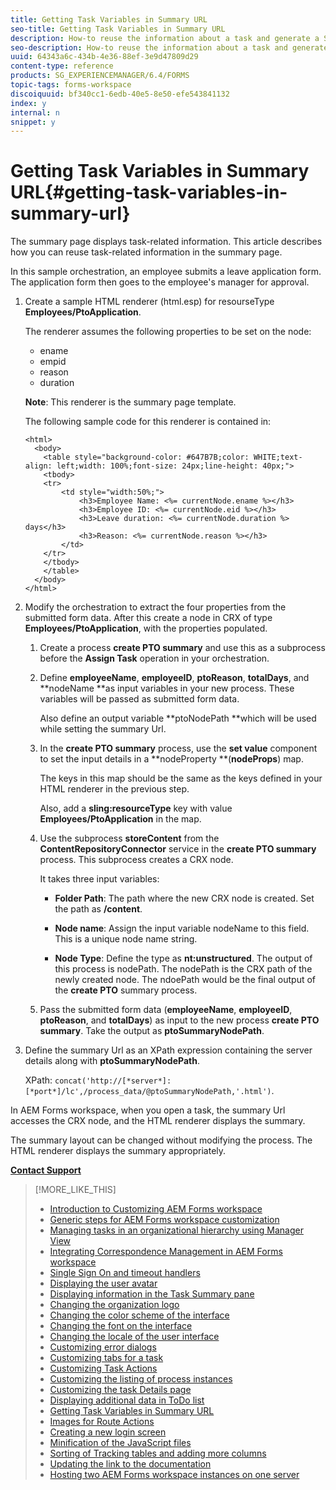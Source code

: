 ```yaml
---
title: Getting Task Variables in Summary URL
seo-title: Getting Task Variables in Summary URL
description: How-to reuse the information about a task and generate a Summary URL to summarize or describe a task.
seo-description: How-to reuse the information about a task and generate a Summary URL to summarize or describe a task.
uuid: 64343a6c-434b-4e36-88ef-3e9d47809d29
content-type: reference
products: SG_EXPERIENCEMANAGER/6.4/FORMS
topic-tags: forms-workspace
discoiquuid: bf340cc1-6edb-40e5-8e50-efe543841132
index: y
internal: n
snippet: y
---
```


# Getting Task Variables in Summary URL{#getting-task-variables-in-summary-url}

The summary page displays task-related information. This article describes how you can reuse task-related information in the summary page.

In this sample orchestration, an employee submits a leave application form. The application form then goes to the employee's manager for approval.

1. Create a sample HTML renderer (html.esp) for resourseType **Employees/PtoApplication**.

   The renderer assumes the following properties to be set on the node:

    * ename
    * empid
    * reason
    * duration

   **Note**: This renderer is the summary page template.

   The following sample code for this renderer is contained in:

   ```
   <html>
     <body>
       <table style="background-color: #647B7B;color: WHITE;text-align: left;width: 100%;font-size: 24px;line-height: 40px;">
       <tbody>
       <tr>
           <td style="width:50%;">
               <h3>Employee Name: <%= currentNode.ename %></h3>
               <h3>Employee ID: <%= currentNode.eid %></h3>
               <h3>Leave duration: <%= currentNode.duration %> days</h3>
               <h3>Reason: <%= currentNode.reason %></h3>
           </td>
       </tr>
       </tbody>
       </table>
     </body>
   </html>
   ```

1. Modify the orchestration to extract the four properties from the submitted form data. After this create a node in CRX of type **Employees/PtoApplication**, with the properties populated.

    1. Create a process **create PTO summary** and use this as a subprocess before the **Assign Task** operation in your orchestration.
    1. Define **employeeName**, **employeeID**, **ptoReason**, **totalDays**, and **nodeName **as input variables in your new process. These variables will be passed as submitted form data.

       Also define an output variable **ptoNodePath **which will be used while setting the summary Url.
    
    1. In the **create PTO summary** process, use the **set value** component to set the input details in a **nodeProperty **(**nodeProps**) map.

       The keys in this map should be the same as the keys defined in your HTML renderer in the previous step.

       Also, add a **sling:resourceType** key with value **Employees/PtoApplication** in the map.
    
    1. Use the subprocess **storeContent** from the **ContentRepositoryConnector** service in the **create PTO summary** process. This subprocess creates a CRX node.

       It takes three input variables:

        * **Folder Path**: The path where the new CRX node is created. Set the path as **/content**.
        
        * **Node name**: Assign the input variable nodeName to this field. This is a unique node name string. 
        * **Node Type**: Define the type as **nt:unstructured**. The output of this process is nodePath. The nodePath is the CRX path of the newly created node. The ndoePath would be the final output of the **create PTO** summary process.

    1. Pass the submitted form data (**employeeName**, **employeeID**, **ptoReason**, and **totalDays**) as input to the new process **create PTO summary**. Take the output as **ptoSummaryNodePath**.

1. Define the summary Url as an XPath expression containing the server details along with **ptoSummaryNodePath**.

   XPath: `concat('http://[*server*]:[*port*]/lc',/process_data/@ptoSummaryNodePath,'.html')`.

In AEM Forms workspace, when you open a task, the summary Url accesses the CRX node, and the HTML renderer displays the summary.

The summary layout can be changed without modifying the process. The HTML renderer displays the summary appropriately.

[**Contact Support**](https://www.adobe.com/account/sign-in.supportportal.html)

>[!MORE_LIKE_THIS]
>
>* [Introduction to Customizing AEM Forms workspace](../../forms/using/introduction-customizing-html-workspace.md)
>* [Generic steps for AEM Forms workspace customization](../../forms/using/generic-steps-html-workspace-customization.md)
>* [Managing tasks in an organizational hierarchy using Manager View](../../forms/using/tasks-organizational-hierarchy-using-manager.md)
>* [Integrating Correspondence Management in AEM Forms workspace](../../forms/using/integrating-correspondence-management-html-workspace.md)
>* [Single Sign On and timeout handlers](../../forms/using/single-sign-timeout-handlers.md)
>* [Displaying the user avatar](../../forms/using/displaying-user-avatar.md)
>* [Displaying information in the Task Summary pane](../../forms/using/displaying-information-task-summary-pane.md)
>* [Changing the organization logo](../../forms/using/changing-organization-logo-branding.md)
>* [Changing the color scheme of the interface](../../forms/using/changing-color-scheme-interface.md)
>* [Changing the font on the interface](../../forms/using/changing-font-interface.md)
>* [Changing the locale of the user interface](../../forms/using/changing-locale-user-interface.md)
>* [Customizing error dialogs](../../forms/using/customizing-error-dialogs.md)
>* [Customizing tabs for a task](../../forms/using/customizing-tabs-task.md)
>* [Customizing Task Actions](../../forms/using/customizing-task-actions.md)
>* [Customizing the listing of process instances](../../forms/using/customizing-listing-process-instances.md)
>* [Customizing the task Details page](../../forms/using/customizing-task-details-page.md)
>* [Displaying additional data in ToDo list](../../forms/using/display-additional-data-in-todo-list.md)
>* [Getting Task Variables in Summary URL](../../forms/using/getting-task-variables-summary-url.md)
>* [Images for Route Actions](../../forms/using/images-route-actions.md)
>* [Creating a new login screen](../../forms/using/creating-new-login-screen.md)
>* [Minification of the JavaScript files](../../forms/using/minification-javascript-files.md)
>* [Sorting of Tracking tables and adding more columns](../../forms/using/sorting-tracking-tables-add-columns.md)
>* [Updating the link to the documentation](../../forms/using/updating-link-help-documentation.md)
>* [Hosting two AEM Forms workspace instances on one server](../../forms/using/two-html-workspace-instances-one.md)
